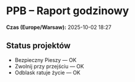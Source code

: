# PPB – Raport godzinowy
**Czas (Europe/Warsaw):** 2025-10-02 18:27

## Status projektów
- Bezpieczny Pieszy — OK
- Zwolnij przy przejściu — OK
- Odblask ratuje życie — OK

